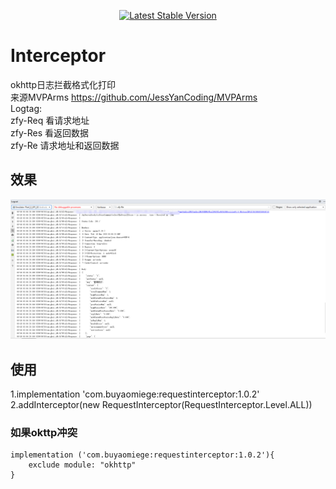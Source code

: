 <p align="center">
    <a href="https://bintray.com/beta/#/buyaomiege/RequestInterceptor/RequestInterceptor">
    <img src="https://img.shields.io/badge/Jcenter-v1.0.3-brightgreen.svg?style=flat-square" alt="Latest Stable Version">
</a>
</p>

# Interceptor
okhttp日志拦截格式化打印  
来源MVPArms  https://github.com/JessYanCoding/MVPArms  
Logtag:  
zfy-Req 看请求地址  
zfy-Res 看返回数据  
zfy-Re  请求地址和返回数据  
## 效果
![Image text](./art/效果.png)
## 使用
1.implementation 'com.buyaomiege:requestinterceptor:1.0.2'  
2.addInterceptor(new RequestInterceptor(RequestInterceptor.Level.ALL))

### 如果okttp冲突
```
implementation ('com.buyaomiege:requestinterceptor:1.0.2'){  
    exclude module: "okhttp"  
}
```